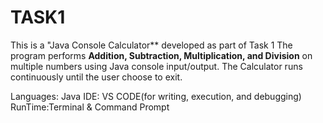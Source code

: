 # TASK1
This is a "Java Console Calculator** developed as part of Task 1
The program performs **Addition, Subtraction, Multiplication, and Division** on multiple numbers using Java console input/output.
The Calculator runs continuously until the user choose to exit.


Languages: Java
IDE: VS CODE(for writing, execution, and debugging)
RunTime:Terminal & Command Prompt

